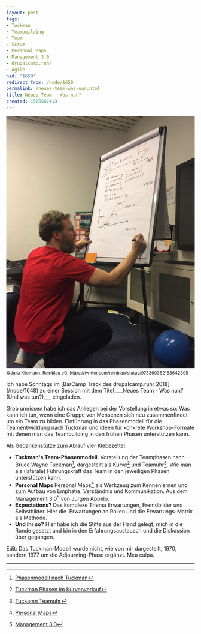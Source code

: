 ```yaml
---
layout: post
tags:
- Tuckman
- Teambuilding
- Team
- Scrum
- Personal Maps
- Management 3.0
- drupalcamp.ruhr
- Agile
nid: '1650'
redirect_from: /node/1650
permalink: /neues-team-was-nun.html
title: Neues Team - Was nun?
created: 1526567413
---
```

<p><img alt="" src="/assets/images/dcruhr18/florian-latzel-neues-team-was-nun-dcruhr18-jkl.jpg" title="" width="510px"><small>©Julia Kliemann, Reinblau eG, https://twitter.com/reinblau/status/975360382188642305</small></p>
Ich habe Sonntags im [BarCamp Track des drupalcamp.ruhr 2018](/node/1648) zu einer Session mit dem Titel ___Neues Team - Was nun? (Und was tun?)___ eingeladen.

Grob umrissen habe ich das Anliegen bei der Vorstellung in etwas so: Was kann ich tun, wenn eine Gruppe von Menschen sich neu zusammenfindet um ein Team zu bilden. Einführung in das&nbsp;Phasenmodell für die Teamentwicklung nach Tuckman und Ideen für konkrete Workshop-Formate mit denen man das Teambuilding in den frühen Phasen unterstützen kann.<!--break-->

Als Gedankenstütze zum Ablauf vier Klebezettel:

- __Tuckman's Team-Phasenmodell__. Vorstellung der Teamphasen nach Bruce Wayne Tuckman[^1], dargestellt als Kurve[^2] und Teamuhr[^3].
Wie man als (laterale) Führungskraft das Team in den jeweiligen Phasen unterstützen kann.
- __Personal Maps__ 
    Personal Maps[^4] als Werkzeug zum Kennenlernen und zum Aufbau von Emphatie, Verständnis und Kommunikation. Aus dem Management 3.0[^5] von Jürgen Appelo.
-	__Expectations?__
		Das komplexe Thema Erwartungen, Fremdbilder und Selbstbilder. Hier die&nbsp; Erwartungen an Rollen und die Erwartungs-Matrix als Methode.
- __Und ihr so?__
		Hier habe ich die Stifte aus der Hand gelegt, mich in die Runde gesetzt und bin in den Erfahrungsaustausch und die Diskussion über gegangen.

Edit: Das Tuckman-Modell wurde nicht, wie von mir dargestellt, 1970, sondern 1977 um die Adjourning-Phase ergänzt. Mea culpa.

* * *

[^1]: [Phasenmodell nach Tuckman](https://de.wikipedia.org/wiki/Teambildung#Phasenmodell_nach_Tuckman)
[^2]: [Tuckman Phasen im Kurvenverlauf](https://i0.wp.com/www.fritz.tips/wp-content/uploads/2013/03/Teamentwicklung-1024x458.png)
[^3]: [Tuckamn Teamuhr](http://wirtrainieren.de/werkzeugkoffer/media/tuckman.jpg)
[^4]: [Personal Maps](https://management30.com/practice/personal-maps/)
[^5]: [Management 3.0](http://jurgenappelo.com/management-30/)

